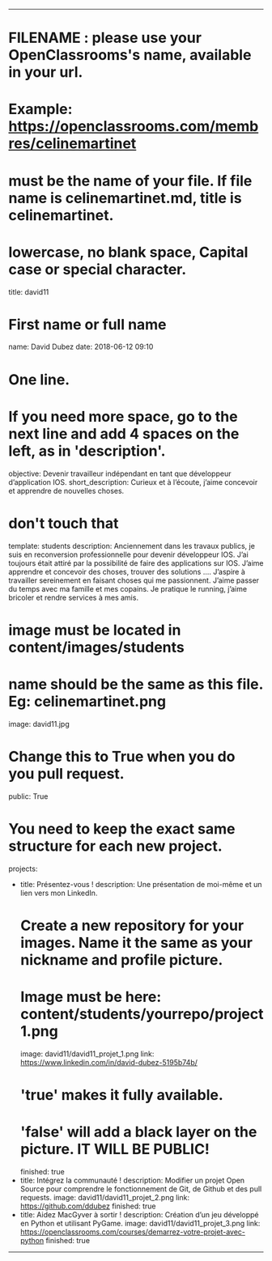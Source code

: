 ---

# FILENAME : please use your OpenClassrooms's name, available in your url.
# Example: https://openclassrooms.com/membres/celinemartinet
# must be the name of your file. If file name is celinemartinet.md, title is celinemartinet.
# lowercase, no blank space, Capital case or special character.
title: david11

# First name or full name
name: David Dubez
date: 2018-06-12 09:10

# One line.
# If you need more space, go to the next line and add 4 spaces on the left, as in 'description'.
objective: Devenir travailleur indépendant en tant que développeur d’application IOS.
short_description: Curieux et à l’écoute, j’aime concevoir et apprendre de nouvelles choses.

# don't touch that
template: students
description:
    Anciennement dans les travaux publics, je suis en reconversion professionnelle pour devenir développeur IOS. J’ai toujours était attiré par la possibilité de faire des applications sur IOS. J’aime apprendre et concevoir des choses, trouver des solutions .... J’aspire à travailler sereinement en faisant choses qui me passionnent. J’aime passer du temps avec ma famille et mes copains. Je pratique le running, j’aime bricoler et rendre services à mes amis.

# image must be located in content/images/students
# name should be the same as this file. Eg: celinemartinet.png
image: david11.jpg

# Change this to True when you do you pull request.
public: True

# You need to keep the exact same structure for each new project.
projects:
  - title: Présentez-vous !
    description: Une présentation de moi-même et un lien vers mon LinkedIn.
    # Create a new repository for your images. Name it the same as your nickname and profile picture.
    # Image must be here: content/students/yourrepo/project1.png
    image: david11/david11_projet_1.png
    link: https://www.linkedin.com/in/david-dubez-5195b74b/
    # 'true' makes it fully available.
    # 'false' will add a black layer on the picture. IT WILL BE PUBLIC!
    finished: true
  - title: Intégrez la communauté !
    description: Modifier un projet Open Source pour comprendre le fonctionnement de Git, de Github et des pull requests. 
    image: david11/david11_projet_2.png
    link: https://github.com/ddubez
    finished: true
  - title: Aidez MacGyver à sortir !
    description: Création d’un jeu développé en Python et utilisant PyGame.
    image: david11/david11_projet_3.png
    link: https://openclassrooms.com/courses/demarrez-votre-projet-avec-python
    finished: true
---